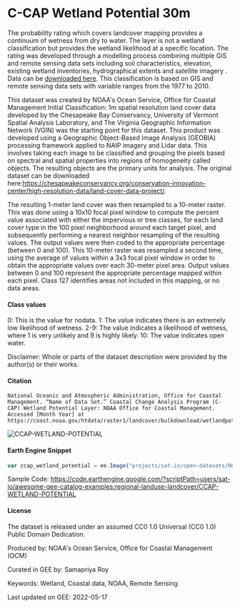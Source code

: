 # C-CAP Wetland Potential 30m
The probability rating which covers landcover mapping provides a continuum of wetness from dry to water. The layer is not a wetland classification but provides the wetland likelihood at a specific location. The rating was developed through a modelling process combining multiple GIS and remote sensing data sets including soil characteristics, elevation, existing wetland inventories, hydrographical extents and satellite imagery . Data can be [downloaded here](https://coast.noaa.gov/htdata/raster1/landcover/bulkdownload/wetlandpotential/). This classification is based on GIS and remote sensing data sets with variable ranges from the 1977 to 2010.

This dataset was created by NOAA's Ocean Service, Office for Coastal Management Initial Classification: 1m spatial resolution land cover data developed by the Chesapeake Bay Conservancy, University of Vermont Spatial Analysis Laboratory, and The Virginia Geographic Information Network (VGIN) was the starting point for this dataset. This product was developed using a Geographic Object-Based Image Analysis (GEOBIA) processing framework applied to NAIP imagery and Lidar data. This involves taking each image to be classified and grouping the pixels based on spectral and spatial properties into regions of homogeneity called objects. The resulting objects are the primary units for analysis. The original dataset can be downloaded here:https://chesapeakeconservancy.org/conservation-innovation-center/high-resolution-data/land-cover-data-project/.

The resulting 1-meter land cover was then resampled to a 10-meter raster. This was done using a 10x10 focal pixel window to compute the percent value associated with either the impervious or tree classes, for each land cover type in the 100 pixel neighborhood around each target pixel, and subsequently performing a nearest neighbor resampling of the resulting values. The output values were then coded to the appropriate percentage (between 0 and 100). This 10-meter raster was resampled a second time, using the average of values within a 3x3 focal pixel window in order to obtain the appropriate values over each 30-meter pixel area. Output values between 0 and 100 represent the appropriate percentage mapped within each pixel. Class 127 identifies areas not included in this mapping, or no data areas.

#### Class values

0: This is the value for nodata.
1: The value indicates there is an extremely low likelihood of wetness.
2-9: The value indicates a likelihood of wetness, where 1 is very unlikely and 9 is highly likely.
10: The value indicates open water.

Disclaimer: Whole or parts of the dataset description were provided by the author(s) or their works.


#### Citation

```
National Oceanic and Atmospheric Administration, Office for Coastal Management. “Name of Data Set.” Coastal Change Analysis Program (C-
CAP) Wetland Potential Layer: NOAA Office for Coastal Management. Accessed [Month Year] at https://coast.noaa.gov/htdata/raster1/landcover/bulkdownload/wetlandpotential/.
```

![CCAP-WETLAND-POTENTIAL](https://user-images.githubusercontent.com/6677629/177845289-596fa19e-d5eb-4ab2-b876-dbaf857d57f7.gif)

#### Earth Engine Snippet

```js
var ccap_wetland_potential = ee.Image("projects/sat-io/open-datasets/NOAA/conus_ccap_wetland_potential");
```

Sample Code: https://code.earthengine.google.com/?scriptPath=users/sat-io/awesome-gee-catalog-examples:regional-landuse-landcover/CCAP-WETLAND-POTENTIAL


#### License

The dataset is released under an assumed CC0 1.0 Universal (CC0 1.0) Public Domain Dedication.

Produced by: NOAA's Ocean Service, Office for Coastal Management (OCM)

Curated in GEE by: Samapriya Roy

Keywords: Wetland, Coastal data, NOAA, Remote Sensing

Last updated on GEE: 2022-05-17
